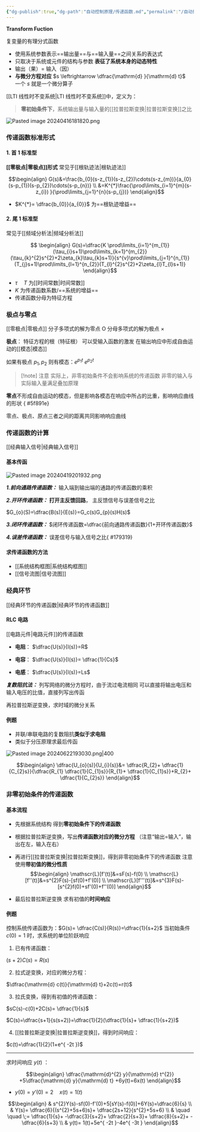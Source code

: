 ```yaml
---
{"dg-publish":true,"dg-path":"自动控制原理/传递函数.md","permalink":"/自动控制原理/传递函数/","dgPassFrontmatter":true,"noteIcon":"","created":"2024-05-21T15:20:27.935+08:00","updated":"2024-06-24T13:37:38.792+08:00"}
---
```


**Transform Fuction**

复变量的有理分式函数
- 使用系统参数表示==输出量==与==输入量==之间关系的表达式
- 只取决于系统或元件的结构与参数
	**表征了系统本身的动态特性**
- 输出（果）= 输入（因）
- **与微分方程对应**  $s \leftrightarrow  \dfrac{\mathrm{d} }{\mathrm{d} t}$   
	一个 $s$ 就是一个微分算子


[[LTI 线性时不变系统\|LTI 线性时不变系统]]中，定义为：
>**零初始条件下**，系统输出量与输入量的[[拉普拉斯变换\|拉普拉斯变换]]之比


![Pasted image 20240416181820.png](/img/user/%E5%8A%9F%E8%83%BD%E6%80%A7%E6%96%87%E4%BB%B6%E5%A4%B9/%E8%BD%BD%E5%85%A5%E7%9A%84%E5%AA%92%E4%BD%93%E8%B5%84%E6%BA%90/Pasted%20image%2020240416181820.png)

### 传递函数标准形式
#### 1. 首 1 标准型
**[[零极点\|零极点]]形式**
常见于[[根轨迹法\|根轨迹法]]

$$\begin{align}
G(s)&=\frac{b_{0}(s-z_{1})(s-z_{2})\cdots(s-z_{m})}{a_{0}(s-p_{1})(s-p_{2})\cdots(s-p_{n})} \\
&=K^{*}\frac{\prod\limits_{i=1}^{m}(s-z_{i}) }{\prod\limits_{j=1}^{n}(s-p_{j})}
\end{align}$$

-  $K^{*}= \dfrac{b_{0}}{a_{0}}$ 为==根轨迹增益==

#### 2. 尾 1 标准型
常见于[[频域分析法\|频域分析法]]

$$
\begin{align}
G(s)=\dfrac{K \prod\limits_{i=1}^{m_{1}}(\tau_{i}s+1)\prod\limits_{k=1}^{m_{2}}(\tau_{k}^{2}s^{2}+2\zeta_{k}\tau_{k}s+1)}{s^{v}\prod\limits_{j=1}^{n_{1}}(T_{j}s+1)\prod\limits_{l=1}^{n_{2}}(T_{l}^{2}s^{2}+2\zeta_{l}T_{l}s+1)}
\end{align}$$

-  $\tau\quad T$ 为[[时间常数\|时间常数]]
-  $K$ 为传递函数系数/==系统的增益==
- 传递函数分母为特征方程

### 极点与零点
[[零极点\|零极点]]
分子多项式的解为零点   O
分母多项式的解为极点   ×


**极点**：
特征方程的根（特征根）
可以受输入函数的激发
在输出响应中形成自由运动的[[模态\|模态]]

如果有极点 $p_{1},p_{2}$
则有模态：$e^{ p_{1}t }$  $e^{ p_{2} t}$

>[!note] 注意
>实际上，非零初始条件不会影响系统的传递函数
>非零的输入与实际输入量满足叠加原理

**零点**不形成自由运动的模态，但是影响各模态在响应中所占的比重，影响响应曲线的形状
{ #5f891e}

零点、极点、原点三者之间的距离共同影响响应曲线

### 传递函数的计算
[[经典输入信号\|经典输入信号]]

#### 基本传函

![Pasted image 20240419201932.png](/img/user/%E5%8A%9F%E8%83%BD%E6%80%A7%E6%96%87%E4%BB%B6%E5%A4%B9/%E8%BD%BD%E5%85%A5%E7%9A%84%E5%AA%92%E4%BD%93%E8%B5%84%E6%BA%90/Pasted%20image%2020240419201932.png)

***1.前向通路传递函数：***
输入端到输出端的通路的传递函数的乘积

***2.开环传递函数：***
**打开主反馈回路**，
主反馈信号与误差信号之比

$G_{o}(S)=\dfrac{B(s)}{E(s)}=G_c(s)G_{p}(s)H(s)$

***3.闭环传递函数：***
$闭环传递函数=\dfrac{前向通路传递函数}{1+开环传递函数}$ 

***4.误差传递函数：***
误差信号与输入信号之比{ #179319}


#### 求传递函数的方法
-  [[系统结构框图\|系统结构框图]]
-  [[信号流图\|信号流图]]

### 经典环节
[[经典环节的传递函数\|经典环节的传递函数]]

#### RLC 电路
[[电路元件\|电路元件]]的传递函数

- **电阻**： $\dfrac{U(s)}{I(s)}=R$

- **电容**： $\dfrac{U(s)}{I(s)}= \dfrac{1}{Cs}$

- **电感**： $\dfrac{U(s)}{I(s)}=Ls$

***复数阻抗法：***
列写网络的微分方程时，由于流过电流相同
可以直接将输出电压和输入电压的比值，直接列写出传函

再拉普拉斯逆变换，求时域的微分关系

#### 例题

- 并联/串联电路的复数阻抗**类似于求电阻** 
- 类似于分压原理求最后传函

![Pasted image 20240622193030.png|400](/img/user/%E5%8A%9F%E8%83%BD%E6%80%A7%E6%96%87%E4%BB%B6%E5%A4%B9/%E8%BD%BD%E5%85%A5%E7%9A%84%E5%AA%92%E4%BD%93%E8%B5%84%E6%BA%90/Pasted%20image%2020240622193030.png)

$$\begin{align}
\dfrac{U_{o}(s)}{U_{i}(s)}&= \dfrac{R_{2}+ \dfrac{1}{C_{2}s}}{\dfrac{R_{1} \dfrac{1}{C_{1}s}}{R_{1}+ \dfrac{1}{C_{1}s}}+R_{2}+ \dfrac{1}{C_{2}s}}
\end{align}$$

### 非零初始条件的传递函数
#### 基本流程
- 先根据系统结构
	得到**零初始条件下的传递函数**
	
- 根据拉普拉斯逆变换，写出**传递函数对应的微分方程**
	（注意“输出=输入”，输出在左，输入在右）
	
- 再进行[[拉普拉斯变换\|拉普拉斯变换]]，得到非零初始条件下的传递函数
	注意使用**带初值的微分性质**
	$$\begin{align}
\mathscr{L}[f'(t)]&=sF(s)-f(0) \\
\mathscr{L}[f''(t)]&=s^{2}F(s)-[sf(0)+f'(0)] \\
\mathscr{L}[f'''(t)]&=s^{3}F(s)-[s^{2}f(0)+sf'(0)+f''(0)]
\end{align}$$
	
- 最后拉普拉斯逆变换
	求有初值的**时间响应**

#### 例题
控制系统传递函数为：$G(s)= \dfrac{C(s)}{R(s)}=\dfrac{1}{s+2}$
当初始条件 $c(0)=1$ 时，求系统的单位阶跃响应

1. 已有传递函数：

$(s+2)C(s)=R(s)$

2. 拉式逆变换，对应的微分方程：

$\dfrac{\mathrm{d} c(t)}{\mathrm{d} t}+2c(t)=r(t)$

3. 拉氏变换，得到有初值的传递函数：

$sC(s)-c(0)+2C(s)= \dfrac{1}{s}$

$C(s)=\dfrac{s+1}{s(s+2)}=\dfrac{1}{2}(\dfrac{1}{s}+ \dfrac{1}{s+2})$

4. [[拉普拉斯逆变换\|拉普拉斯逆变换]]，得到时间响应：

$c(t)=\dfrac{1}{2}(1+e^{ -2t })$


***
求时间响应 $y(t)$ ：

$$\begin{align}
\dfrac{\mathrm{d}^{2} y}{\mathrm{d} t^{2}} +5\dfrac{\mathrm{d} y}{\mathrm{d} t} +6y(t)=6x(t)  
\end{align}$$
 -  $y(0)=y'(0)=2\quad x(t)=1(t)$  

$$\begin{align}
 & s^{2}Y(s)-sf(0)-f'(0)+5[sY(s)-f(0)]+6Y(s)=\dfrac{6}{s} \\
 & Y(s)= \dfrac{6}{(s^{2}+5s+6)s}+ \dfrac{2s+12}{s^{2}+5s+6} \\
 & \quad \quad \;= \dfrac{1}{s}+ -\dfrac{3}{s+2}+ \dfrac{2}{s+3}+ \dfrac{8}{s+2}+ -\dfrac{6}{s+3} \\
 & y(t)= 1(t)+5e^{ -2t }-4e^{ -3t }
\end{align}$$

